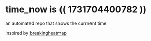 # time_now is (( 1731704400782 ))

an automated repo that shows the currnent time

inspired by [breakingheatmap](https://github.com/breakingheatmap/breakingheatmap)